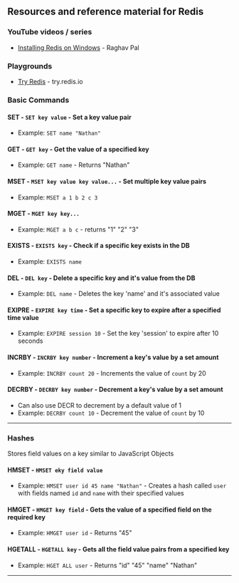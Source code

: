 ## Resources and reference material for Redis

### YouTube videos / series

- [Installing Redis on Windows](https://www.youtube.com/watch?v=ncFhlv-gBXQ) - Raghav Pal

### Playgrounds

- [Try Redis](https://try.redis.io/) - try.redis.io

### Basic Commands

#### SET - `SET key value` - Set a key value pair

 - Example: `SET name "Nathan"`

#### GET - `GET key` - Get the value of a specified key

 - Example: `GET name` - Returns "Nathan"

#### MSET - `MSET key value key value...` - Set multiple key value pairs

 - Example: `MSET a 1 b 2 c 3` 
 
#### MGET - `MGET key key...`

 - Example: `MGET a b c` - returns "1" "2" "3"

#### EXISTS - `EXISTS key` - Check if a specific key exists in the DB

 - Example: `EXISTS name`


#### DEL - `DEL key` - Delete a specific key and it's value from the DB

 - Example: `DEL name` - Deletes the key 'name' and it's associated value


#### EXIPRE - `EXPIRE key time` - Set a specific key to expire after a specified time value

 - Example: `EXPIRE session 10` - Set the key 'session' to expire after 10 seconds

#### INCRBY - `INCRBY key number` - Increment a key's value by a set amount

 - Example: `INCRBY count 20` - Increments the value of `count` by 20
 
#### DECRBY - `DECRBY key number` - Decrement a key's value by a set amount

 - Can also use DECR to decrement by a default value of 1 
 - Example: `DECRBY count 10` - Decrement the value of `count` by 10
 
___

### Hashes
Stores field values on a key similar to JavaScript Objects

#### HMSET - `HMSET eky field value`

 - Example: `HMSET user id 45 name "Nathan"` - Creates a hash called `user` with fields named `id` and `name` with their specified values
 
#### HMGET - `HMGET key field` - Gets the value of a specified field on the required key

 - Example: `HMGET user id` - Returns "45"
 
#### HGETALL - `HGETALL key` - Gets all the field value pairs from a specified key

 - Example: `HGET ALL user` - Returns "id" "45" "name" "Nathan"
 
___

